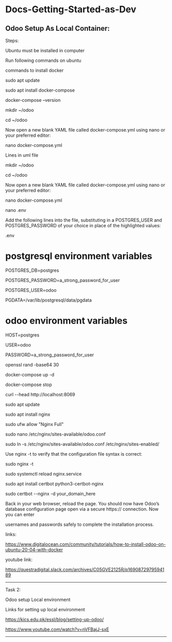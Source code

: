 # Docs-Getting-Started-as-Dev
Odoo Setup As Local Container:
-----------------------------------------------------------------------------------------------------------------------------------------------------------
Steps:

Ubuntu must be installed in computer

Run following commands on ubuntu

commands to install docker

sudo apt update

sudo apt install docker-compose

docker-compose –version

mkdir ~/odoo

cd ~/odoo

Now open a new blank YAML file called docker-compose.yml using nano or your preferred editor:

nano docker-compose.yml

Lines in uml file

mkdir ~/odoo

cd ~/odoo

Now open a new blank YAML file called docker-compose.yml using nano or your preferred editor:

nano docker-compose.yml

nano .env

Add the following lines into the file, substituting in a POSTGRES_USER and POSTGRES_PASSWORD of your choice in place of the highlighted values:

.env

# postgresql environment variables

POSTGRES_DB=postgres

POSTGRES_PASSWORD=a_strong_password_for_user

POSTGRES_USER=odoo

PGDATA=/var/lib/postgresql/data/pgdata

# odoo environment variables

HOST=postgres

USER=odoo

PASSWORD=a_strong_password_for_user

openssl rand -base64 30

docker-compose up -d

docker-compose stop

curl --head http://localhost:8069

sudo apt update

sudo apt install nginx

sudo ufw allow "Nginx Full"

sudo nano /etc/nginx/sites-available/odoo.conf


sudo ln -s /etc/nginx/sites-available/odoo.conf /etc/nginx/sites-enabled/

Use nginx -t to verify that the configuration file syntax is correct:

sudo nginx -t

sudo systemctl reload nginx.service

sudo apt install certbot python3-certbot-nginx

sudo certbot --nginx -d your_domain_here


Back in your web browser, reload the page. You should now have Odoo’s database configuration page open via a secure https:// connection. Now you can enter 

usernames and passwords safely to complete the installation process.

links:

https://www.digitalocean.com/community/tutorials/how-to-install-odoo-on-ubuntu-20-04-with-docker

youtube link:

https://questradigital.slack.com/archives/C05GVE2125R/p1690872979594189

---------------------------------------------------------------------------------------------------------------------------------------------------------
Task 2:

Odoo setup Local environment

Links for setting up local environment

https://kics.edu.pk/essl/blog/setting-up-odoo/

https://www.youtube.com/watch?v=nVFBajJ-sxE

------------------------------------------------------------------------------------------------------------------------------------------------------------------
